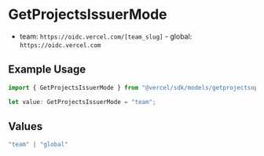 # GetProjectsIssuerMode

- team: `https://oidc.vercel.com/[team_slug]` - global: `https://oidc.vercel.com`

## Example Usage

```typescript
import { GetProjectsIssuerMode } from "@vercel/sdk/models/getprojectsop.js";

let value: GetProjectsIssuerMode = "team";
```

## Values

```typescript
"team" | "global"
```